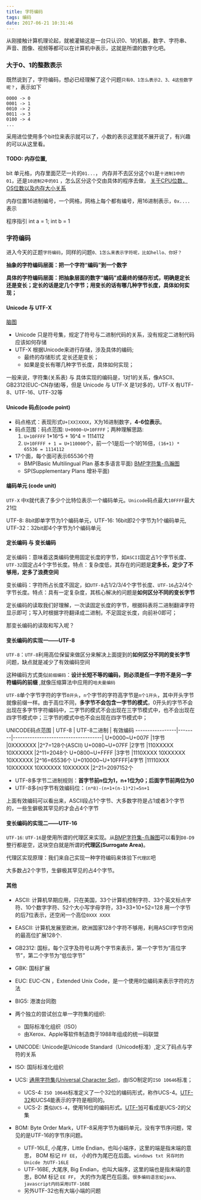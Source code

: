 ```yaml
---
title: 字符编码
tags: 编码
date: 2017-06-21 10:31:46
---
```


从刚接触计算机理论起，就被灌输这是一台只认识0、1的机器，数字、字符串、声音、图像、视频等都可以在计算机中表示，这就是所谓的数字化吧。

### 大于0、1的整数表示
既然说到了，字符编码，想必已经理解了这个问题`只有0、1怎么表示2、3、4这些数字呢？`，表示如下
```
0000 -> 0
0001 -> 1
0010 -> 2
0011 -> 3
0100 -> 4
...
```
采用进位使用多个bit位来表示就可以了，小数的表示这里就不展开说了，有兴趣的可以从这里看。

#### TODO: 内存位置, 
bit 单元格，内存里面茫茫一片的`01...`， 内存并不去区分这个`01`是`十进制1中的01`，还是`10进制2中的01`  ，怎么区分这个交由具体的程序去做， [关于CPU位数，OS位数以及内存大小关系](http://www.cnblogs.com/little-YTMM/p/5058354.html)

内存位置16进制编号，一个网格，网格上每个都有编号，用16进制表示，`0x....`表示

程序指引 int a = 1; int b = 1

### 字符编码
进入今天的正题`字符编码`，同样的问题`0、1怎么来表示字符呢，比如hello、你好？`

**抽象的字符编码层面：把一个字符“编码”到一个数字**

**具体的字符编码层面：把抽象层面的数字“编码”成最终的储存形式，明确是定长还是变长；定长的话是定几个字节；用变长的话有哪几种字节长度，具体如何实现；**

#### Unicode 与 UTF-X
[脑图](http://naotu.baidu.com/file/91e22aa3101b248bb9fb207c7d878826)

* Unicode 只是符号集，规定了符号与二进制代码的关系，没有规定二进制代码应该如何存储
* UTF-X 根据Unicode来进行存储，涉及具体的编码; 
    * 最终的存储形式 定长还是变长；
    * 如果是变长有哪几种字节长度，具体如何实现；

一般来说，字符集(关系表) 与 具体实现的编码是，1对1的关系，像ASCII、GB2312(EUC-CN存储)等，但是 Unicode 与 UTF-X 是1对多的，UTF-X 有UTF-8、UTF-16、UTF-32等

#### Unicode 码点(code point)

* 码点格式：表现形式`U+[XX]XXXX`，X为16进制数字，**4-6位表示**。
* 码点范围：码点范围: `U+0000~U+10FFFF`；两种理解思路:
    1. `U+10FFFF` 1*16^5 + 16^4 = 1114112
    2. `U+10FFFF + 1 = U+110000`个，前一个1是后一个1的16倍，`(16+1) * 65536 = 1114112`
* 17个面，每个面可表示65536个符
    * BMP(Basic Multilingual Plan 基本多语言平面) [BMP字符集-鸟瀚图](http://unifoundry.com/pub/unifont-7.0.03/unifont-7.0.03.bmp)
    * SP(Supplementary Plans 增补平面)

#### 编码单元 (code unit)
`UTF-X` 中`X`就代表了多少个比特位表示一个编码单元。`Unicode`码点最大`10FFFF`最大21位

UTF-8: 8bit即单字节为1个编码单元，UTF-16: 16bit即2个字节为1个编码单元, UTF-32：32bit即4个字节为1个编码单元

#### 定长编码 与 变长编码
定长编码：意味着这类编码使用固定长度的字节，如`ASCII`固定占1个字节长度、`UTF-32`固定占4个字节长度。特点：复杂度低，其存在的问题是**定多长，定少了不够用，定多了浪费空间**

变长编码：字符所占长度不固定，如`UTF-8`占1/2/3/4个字节长度、`UTF-16`占2/4个字节长度。特点：具有一定复杂度，其核心解决的问题是**如何区分不同的变长字节**

定长编码的读取我们好理解，一次读固定长度的字节，根据码表将二进制翻译字符显示即可；写入时根据字符翻译成二进制，不足固定长度，向前补0即可；

那变长编码的读取和写入呢？

#### 变长编码的实现一——UTF-8
`UTF-8`：`UTF-8`利用高位保留来做区分来解决上面提到的**如何区分不同的变长字节**问题，缺点就是减少了有效编码空间

这种编码方式类似`前缀编码`：**设计长短不等的编码，则必须是任一字符不是另一字符编码的前缀** ,就像压缩算法中应用的`哈夫曼编码`

`UTF-8`单个字节字符的字节`0开头`，`n`个字节的字符高字节是`n个1开头`，其中开头字节就像前缀一样。由于高位不同，**多字节不会包含一字节的模式**，0开头的字节不会出现在多字节字符编码中，二字节的模式不会出现在三字节模式中，也不会出现在四字节模式中；三字节的模式中也不会出现在四字节模式中；

UNICODE码点范围  |	UTF-8 |	UTF-8二进制                         | 有效编码
-----------------|--------|-------------------------------------|
U+0000~U+007F	 |1字节	  |0XXXXXXX	                            |2^7=128个(ASCII)
U+0080~U+07FF	 |2字节	  |110XXXXX 10XXXXXX	                |2^11=2048个
U+0800~U+FFFF	 |3字节	  |1110XXXX 10XXXXXX 10XXXXXX	        |2^16=65536个
U+010000~U+10FFFF|4字节	  |11110XXX 10XXXXXX 10XXXXXX 10XXXXXX	|2^21=2097152个

* UTF-8多字节二进制规则：**首字节前n位为1，n+1位为0；后面字节前两位为0**
* UTF-8多(n)字节有效编码位：`(n*8)-(n+1+(n-1)*2)=5n+1`

上面有效编码可以看出来，ASCII段占1个字节、大多数字符是占1或者3个字节的，一些生僻极其罕见的才会占4个字节

#### 变长编码的实现二——UTF-16
`UTF-16`: `UTF-16`是使用所谓的代理区来实现。从[BMP字符集-鸟瀚图](http://unifoundry.com/pub/unifont-7.0.03/unifont-7.0.03.bmp)可以看到`D8-D9`整行都是空，这块空白就是所谓的**代理区(Surrogate Area)**。

代理区实现原理：我们来自己实现一种字符编码来体验下`代理区`吧

大多数占2个字节，生僻极其罕见的占4个字节。

#### 其他
* ASCII: 计算机早期应用，只在美国，33个计算机控制字符、33个英文标点字符、10个数字字符、52个大小写字母字符，33+33+10+52=128 用一个字节的后7位表示，还空闲一个高位`0XXX XXXX`

* EASCII: 计算机发展至欧洲，欧洲国家128个字符不够用，利用ASCII字节空闲的最高位扩展128个.

* GB2312: 国标，每个汉字及符号以两个字节来表示，第一个字节为“高位字节”，第二个字节为“低位字节”

* GBK: 国标扩展

* EUC: EUC-CN ，Extended Unix Code，是一个使用8位编码来表示字符的方法

* BIG5: 港澳台同胞

* 两个独立的尝试创立单一字符集的组织:
    * 国际标准化组织（ISO）
    * 由Xerox、Apple等软件制造商于1988年组成的统一码联盟

* UNICODE: Unicode是Unicode Standard（Unicode标准）,定义了码点与字符的关系

* ISO: 国际标准化组织 

* UCS: [通用字符集(Universal Character Set)](https://zh.wikipedia.org/wiki/%E9%80%9A%E7%94%A8%E5%AD%97%E7%AC%A6%E9%9B%86)，由ISO制定的`ISO 10646`标准；
    * UCS-4: `ISO 10646`标准定义了一个32位的编码形式，称作UCS-4。[UTF-32](https://zh.wikipedia.org/wiki/UTF-32)和UCS4能表示的字符是相同的。
    * UCS-2: 类似`UCS-4`，使用16位的编码形式。[UTF-16](https://zh.wikipedia.org/wiki/UTF-16)可看成是UCS-2的父集

* BOM: Byte Order Mark，UTF-8采用字节为编码单元，没有字节序问题，常见的是UTF-16的字节序问题。
    * UTF-16LE, 小尾序，Little Endian，也叫小端序，这里的端是指末端的意思， BOM 标记 `FF EE`， 小的作为尾巴在后面。`windows txt 另存时的Unicde 为UTF-16LE`
    * UTF-16BE, 大尾序, Big  Endian，也叫大端序，这里的端也是指末端的意思，BOM 标记 `EE FF`， 大的作为尾巴在后面。`很多编码语言如java、javascript内码采用UTF-16BE`
    * 另外UTF-32也有大端小端的问题
